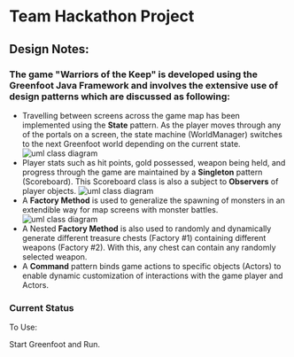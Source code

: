 # Team Hackathon Project
## Design Notes:
### The game "Warriors of the Keep" is developed using the Greenfoot Java Framework and involves the extensive use of design patterns which are discussed as following:
* Travelling between screens across the game map has been implemented using the **State** pattern. As the player moves through any of the portals on a screen, the state machine (WorldManager) switches to the next Greenfoot world depending on the current state. 
![uml class diagram](https://github.com/nguyensjsu/fa19-202-los-jefes/blob/master/GameCode/documents/StateMachineClassDiagram.png)
* Player stats such as hit points, gold possessed, weapon being held, and progress through the game are maintained by a **Singleton** pattern (Scoreboard). This Scoreboard class is also a subject to **Observers** of player objects.
![uml class diagram](https://github.com/nguyensjsu/fa19-202-los-jefes/blob/master/GameCode/documents/ObserverPattern_singletonClassDiagram.png)
* A **Factory Method** is used to generalize the spawning of monsters in an extendible way for map screens with monster battles.
![uml class diagram](https://github.com/nguyensjsu/fa19-202-los-jefes/blob/master/GameCode/documents/FactoryClassDiagram.png)
* A Nested **Factory Method** is also used to randomly and dynamically generate different treasure chests (Factory #1) containing different weapons (Factory #2). With this, any chest can contain any randomly selected weapon.
* A **Command** pattern binds game actions to specific objects (Actors) to enable dynamic customization of interactions with the game player and Actors.

### Current Status
To Use:

Start Greenfoot and Run.
